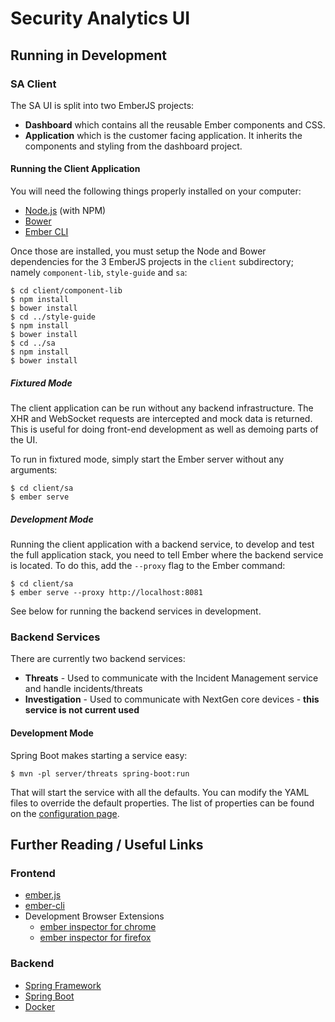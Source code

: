 # Security Analytics UI

## Running in Development

### SA Client

The SA UI is split into two EmberJS projects:
* **Dashboard** which contains all the reusable Ember components and CSS.
* **Application** which is the customer facing application.  It inherits the components and styling from the
dashboard project.

#### Running the Client Application

You will need the following things properly installed on your computer:
* [Node.js](http://nodejs.org/) (with NPM)
* [Bower](http://bower.io/)
* [Ember CLI](http://www.ember-cli.com/)

Once those are installed, you must setup the Node and Bower dependencies for the 3 EmberJS projects in the `client` subdirectory; namely `component-lib`, `style-guide` and `sa`:

```
$ cd client/component-lib
$ npm install
$ bower install
$ cd ../style-guide
$ npm install
$ bower install
$ cd ../sa
$ npm install
$ bower install
```

##### Fixtured Mode

The client application can be run without any backend infrastructure.  The XHR and WebSocket requests are intercepted
and mock data is returned.  This is useful for doing front-end development as well as demoing parts of the UI.

To run in fixtured mode, simply start the Ember server without any arguments:
```
$ cd client/sa
$ ember serve
```

##### Development Mode

Running the client application with a backend service, to develop and test the full application stack, you need 
to tell Ember where the backend service is located.  To do this, add the `--proxy` flag to the Ember command:
```
$ cd client/sa
$ ember serve --proxy http://localhost:8081
```

See below for running the backend services in development.

### Backend Services

There are currently two backend services:
* **Threats** - Used to communicate with the Incident Management service and handle incidents/threats
* **Investigation** - Used to communicate with NextGen core devices - **this service is not current used**

#### Development Mode

Spring Boot makes starting a service easy:
```
$ mvn -pl server/threats spring-boot:run
```

That will start the service with all the defaults.  You can modify the YAML files to override the default properties.
The list of properties can be found on the [configuration page](docs/server/configuration.md).

## Further Reading / Useful Links

### Frontend

* [ember.js](http://emberjs.com/)
* [ember-cli](http://www.ember-cli.com/)
* Development Browser Extensions
  * [ember inspector for chrome](https://chrome.google.com/webstore/detail/ember-inspector/bmdblncegkenkacieihfhpjfppoconhi)
  * [ember inspector for firefox](https://addons.mozilla.org/en-US/firefox/addon/ember-inspector/)

### Backend
* [Spring Framework](http://docs.spring.io/spring-framework/docs/current/spring-framework-reference/htmlsingle/)
* [Spring Boot](http://docs.spring.io/spring-boot/docs/current/reference/htmlsingle/)
* [Docker](https://www.docker.com/)
